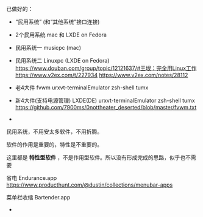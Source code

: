 
已做好的：
- “民用系统” (和“其他系统”接口连接)
- 2个民用系统
mac 和 LXDE on Fedora
- 民用系统一
musicpc (mac)
- 民用系统二
Linuxpc (LXDE on Fedora)
https://www.douban.com/group/topic/12121637/#王垠：完全用Linux工作
https://www.v2ex.com/t/227934
https://www.v2ex.com/notes/28112
- 老4大件
fvwm urxvt-terminalEmulator zsh-shell tumx
- 新4大件(支持电源管理)
LXDE(DE) urxvt-terminalEmulator zsh-shell tumx
https://github.com/7900ms/0nottheater_deserted/blob/master/fvwm.txt

-

民用系统，不用安太多软件，不用折腾。

软件的作用是重要的，特性是不重要的。 

这里都是 **特性型软件** ，不是作用型软件。所以没有形成完成的思路，似乎也不需要

省电 Endurance.app
https://www.producthunt.com/@dustin/collections/menubar-apps

菜单栏收缩 Bartender.app



-
